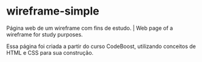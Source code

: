 # wireframe-simple
Página web de um wireframe com fins de estudo. | Web page of a wireframe for study purposes.

Essa página foi criada a partir do curso CodeBoost, utilizando conceitos de HTML e CSS para sua construção.
